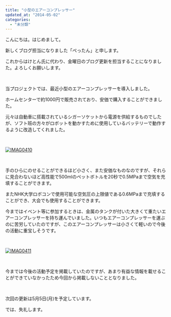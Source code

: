 ```yaml
---
title: "小型のエアーコンプレッサー"
updated_at: "2014-05-02"
categories: 
  - "未分類"
---
```


こんにちは。はじめまして。

新しくブログ担当になりました「ぺったん」と申します。

これからはけとん氏に代わり、金曜日のブログ更新を担当することになりました。よろしくお願いします。

 

当プロジェクトでは、最近小型のエアーコンプレッサーを導入しました。

ホームセンターで約1000円で販売されており、安価で購入することができました。

元々は自動車に搭載されているシガーソケットから電源を供給するものでしたが、ソフト班の方々がロボットを動かすために使用しているバッテリーで動作するように改造してくれました。

 

[![IMAG0410](images/IMAG0410-300x169.jpg)](http://technouskit.net/blog/wp-content/uploads/2014/05/IMAG0410.jpg)

 

手のひらにのせることができるほど小さく、また安価なものなのですが、それらに見合わないほど高性能で500mlのペットボトルを20秒で0.5MPaまで空気を充填することができます。

またNHK大学ロボコンで使用可能な空気圧の上限値である0.6MPaまで充填することができ、大会でも使用することができます。

今まではイベント等に参加するときは、金属のタンクが付いた大きくて重たいエアーコンプレッサーを持ち運んでいました。いつもエアーコンプレッサーを運ぶのに苦労していたのですが、このエアーコンプレッサーは小さくて軽いので今後の活動に重宝しそうです。

 

[![IMAG0411](images/IMAG0411-300x169.jpg)](http://technouskit.net/blog/wp-content/uploads/2014/05/IMAG0411.jpg)

 

今までは今後の活動予定を掲載していたのですが、あまり有益な情報を載せることができていなかったため今回から掲載しないこととなりました。

 

次回の更新は5月5日(月)を予定しています。

では、失礼します。
